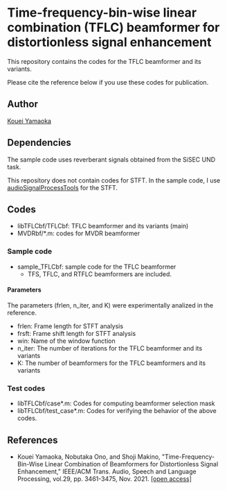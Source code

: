 # Time-frequency-bin-wise linear combination (TFLC) beamformer for distortionless signal enhancement
This repository contains the codes for the TFLC beamformer and its variants.

Please cite the reference below if you use these codes for publication.

## Author
[Kouei Yamaoka](https://k-yamaoka.net/en/)

## Dependencies
The sample code uses reverberant signals obtained from the SiSEC UND task.

This repository does not contain codes for STFT.
In the sample code, I use [audioSignalProcessTools](https://github.com/d-kitamura/audioSignalProcessTools) for the STFT.

## Codes
- libTFLCbf/TFLCbf: TFLC beamformer and its variants (main)
- MVDRbf/*.m: codes for MVDR beamformer

### Sample code
- sample\_TFLCbf: sample code for the TFLC beamformer
  - TFS, TFLC, and RTFLC beamformers are included.

#### Parameters
The parameters (frlen, n_iter, and K) were experimentally analized in the reference.
- frlen: Frame length for STFT analysis
- frsft: Frame shift length for STFT analysis
- win: Name of the window function
- n_iter: The number of iterations for the TFLC beamformer and its variants
- K: The number of beamformers for the TFLC beamformers and its variants

### Test codes
- libTFLCbf/case*.m: Codes for computing beamformer selection mask
- libTFLCbf/test_case*.m: Codes for verifying the behavior of the above codes.

## References
- Kouei Yamaoka, Nobutaka Ono, and Shoji Makino, "Time-Frequency-Bin-Wise Linear Combination of Beamformers for Distortionless Signal Enhancement," IEEE/ACM Trans. Audio, Speech and Language Processing, vol.29, pp. 3461-3475, Nov. 2021. [[open access]](https://ieeexplore.ieee.org/document/9611020)
